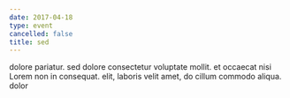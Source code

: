 ```yaml
---
date: 2017-04-18
type: event
cancelled: false
title: sed
---
```

dolore pariatur. sed dolore consectetur voluptate mollit. et occaecat nisi Lorem non in consequat. elit, laboris velit amet, do cillum commodo aliqua. dolor